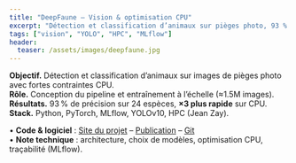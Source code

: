 ```yaml
---
title: "DeepFaune — Vision & optimisation CPU"
excerpt: "Détection et classification d’animaux sur pièges photo, 93 % sur 24 espèces."
tags: ["vision", "YOLO", "HPC", "MLflow"]
header:
  teaser: /assets/images/deepfaune.jpg
---
```



**Objectif.** Détection et classification d’animaux sur images de pièges photo avec fortes contraintes CPU.  
**Rôle.** Conception du pipeline et entraînement à l’échelle (≈1.5M images).  
**Résultats.** 93 % de précision sur 24 espèces, **×3 plus rapide** sur CPU.  
**Stack.** Python, PyTorch, MLflow, YOLOv10, HPC (Jean Zay).

• **Code & logiciel** : [Site du projet](https://www.deepfaune.cnrs.fr/) – [Publication](https://link.springer.com/article/10.1007/s10344-023-01742-7) – [Git](/)  
• **Note technique** : architecture, choix de modèles, optimisation CPU, traçabilité (MLflow).
